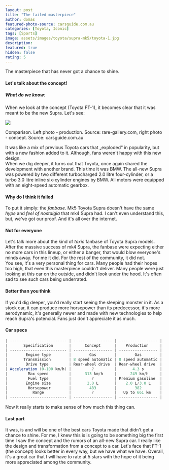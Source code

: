 ```yaml
---
layout: post
title: "The failed masterpiece"
author: domas
featured-photo-source: carsguide.com.au
categories: [Toyota, Iconic]
tags: [Sports]
image: assets/images/toyota/supra-mk5/toyota-1.jpg
description:
featured: true
hidden: false
rating: 5
---
```


The masterpiece that has never got a chance to shine.

#### Let's talk about the concept!

##### What do we know:

When we look at the concept (Toyota FT-1), it becomes clear that it was meant to be the new Supra. Let's see:

<div class="photo-credit">
    <img src="{{ site.baseurl }}/assets/images/toyota/supra-mk5/toyota-2.jpg" class="featured-image img-fluid">
    <p>Comparison. Left photo - production. Source: rare-gallery.com, right photo - concept. Source: carsguide.com.au</p>
</div>

It was like a mix of previous Toyota cars that „exploded“ in popularity, but with a new fashion added to it. Although, fans weren't happy with this new design.\
When we dig deeper, it turns out that Toyota, once again shared the development with another brand. This time it was BMW.
The all-new Supra was powered by two different turbocharged 2.0 litre four-cylinder, or a turbo 3.0 litre inline six-cylinder engines by BMW. All motors were equipped with an eight-speed automatic gearbox.

#### Why do I think it failed

To put it simply: the *fanbase*. Mk5 Toyota Supra doesn't have the same *hype* and *feel of nostalgia* that mk4 Supra had. I can't even understand this, but, we've got our proof. And it's all over the internet.

#### Not for everyone

Let's talk more about the kind of *toxic* fanbase of Toyota Supra models. After the massive success of mk4 Supra, the fanbase were expecting either no more cars in this lineup, or either a banger, that would blow everyone's minds away. For me it did. For the rest of the community, it did not.\
You see, it's a very personal thing for cars. Many people had their hopes too high, that even this masterpiece couldn't deliver. Many people were just looking at this car on the outside, and didn't look under the hood. It's often sad to see such cars being underrated.

#### Better than you think

If you'd dig deeper, you'd really start seeing the sleeping monster in it. As a stock car, it can produce more horsepower than its predecessor, it's more aerodynamic, it's generally newer and made with new technologies to help reach Supra's potencial. Fans just don't appreciate it as much.

#### Car specs

```java
| ------------------------- | ----------------- | ----------------- |
|       Specification       |      Concept      |    Production     |
| ------------------------- | ----------------- | ----------------- |
|        Engine type        |        Gas        |        Gas        |
|       Transmission        | 8 speed automatic | 8 speed automatic |
|        Drive type         | Rear-wheel drive  | Rear-wheel drive  |
| Acceleration (0-100 km/h) |         ?         |       4.3 s       |
|         Max speed         |      313 km/h     |      249 km/h     |
|         Fuel type         |         ?         | Premium gasoline  |
|        Engine size        |       2.0 L       |    2.0 L/3.0 L    |
|         Horsepower        |        483        |        382        |
|           Range           |         ?         |   Up to 661 km    |
| ------------------------- | ----------------- | ----------------- |
```
Now it really starts to make sense of how much this thing can.

#### Last part

It was, is and will be one of the best cars Toyota made that didn't get a chance to shine. For me, I knew this is is going to be something big the first time I saw the concept and the rumors of an all-new Supra car. I really like the design and transformation from a concept to a car. Let's face that FT-1 (the concept) looks better in every way, but we have what we have. Overall, it's a great car that I will have to rate at 5 stars with the hope of it being more appreciated among the community.